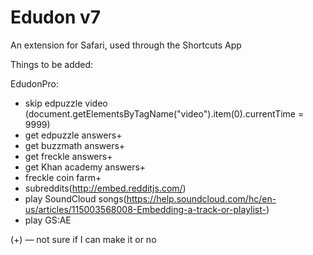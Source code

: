 # Edudon v7

An extension for Safari, used through the Shortcuts App

Things to be added:

EdudonPro:

- skip edpuzzle video (document.getElementsByTagName("video").item(0).currentTime = 9999)
- get edpuzzle answers+
- get buzzmath answers+
- get freckle answers+
- get Khan academy answers+
- freckle coin farm+
- subreddits(http://embed.redditjs.com/)
- play SoundCloud songs(https://help.soundcloud.com/hc/en-us/articles/115003568008-Embedding-a-track-or-playlist-)
- play GS:AE


(+) — not sure if I can make it or no
